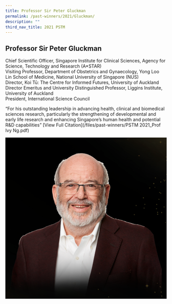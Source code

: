 ```yaml
---
title: Professor Sir Peter Gluckman
permalink: /past-winners/2021/Gluckman/
description: ""
third_nav_title: 2021 PSTM
---
```

## Professor Sir Peter Gluckman
Chief Scientific Officer, Singapore Institute for Clinical Sciences, Agency for Science, Technology and Research (A\*STAR)  
Visiting Professor, Department of Obstetrics and Gynaecology, Yong Loo Lin School of Medicine, National University of Singapore (NUS)  
Director, Koi Tū: The Centre for Informed Futures, University of Auckland  
Director Emeritus and University Distinguished Professor, Liggins Institute, University of Auckland  
President, International Science Council  
  

  

“For his outstanding leadership in advancing health, clinical and biomedical sciences research, particularly the strengthening of developmental and early life research and enhancing Singapore’s human health and potential R&D capabilities”
[View Full Citation](/files/past-winners/PSTM 2021_Prof Ivy Ng.pdf)

![Professor Sir Peter Gluckman](/images/Past%20Winners/2021/Peter%20Gluckman.png)